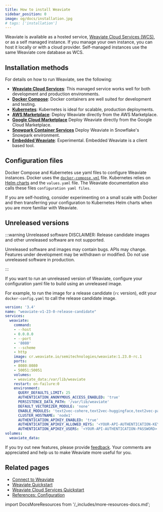 ```yaml
---
title: How to install Weaviate
sidebar_position: 0
image: og/docs/installation.jpg
# tags: ['installation']
---
```


Weaviate is available as a hosted service, [Weaviate Cloud Services (WCS)](https://console.weaviate.cloud/), or as a self managed instance. If you manage your own instance, you can host it locally or with a cloud provider. Self-managed instances use the same Weaviate core database as WCS.

## Installation methods

For details on how to run Weaviate, see the following:

- **[Weaviate Cloud Services](../../wcs/quickstart.mdx)**: This managed service works well for both development and production environments.
- **[Docker Compose](./docker-compose.md#starter-docker-compose-file)**: Docker containers are well suited for development and testing.
- **[Kubernetes](./kubernetes.md)**: Kubernetes is ideal for scalable, production deployments.
- **[AWS Marketplace](./aws-marketplace.md)**: Deploy Weaviate directly from the AWS Marketplace.
- **[Google Cloud Marketplace](./gc-marketplace.md)** Deploy Weaviate directly from the Google Cloud Marketplace.
- **[Snowpark Container Services](./spcs-integration.mdx)** Deploy Weaviate in Snowflake's Snowpark environment.
- **[Embedded Weaviate](./embedded.md)**: Experimental. Embedded Weaviate is a client based tool.


## Configuration files

Docker Compose and Kubernetes use yaml files to configure Weaviate instances. Docker uses the [`docker-compose.yml`](./docker-compose.md#starter-docker-compose-file) file. Kubernetes relies on [Helm charts](./kubernetes.md#weaviate-helm-chart) and the `values.yaml` file. The Weaviate documentation also calls these files `configuration yaml files`.

If you are self-hosting, consider experimenting on a small scale with Docker and then transferring your configuration to Kubernetes Helm charts when you are more familiar with Weaviate.

## Unreleased versions

:::warning Unreleased software
DISCLAIMER: Release candidate images and other unreleased software are not supported.

Unreleased software and images may contain bugs. APIs may change. Features under development may be withdrawn or modified. Do not use unreleased software in production.

:::

If you want to run an unreleased version of Weaviate, configure your configuration yaml file to build using an unreleased image.

For example, to run the image for a release candidate (`rc` version), edit your `docker-config.yaml` to call the release candidate image.

```yml
version: '3.4'
name: "weaviate-v1-23-0-release-candidate"
services:
  weaviate:
    command:
    - --host
    - 0.0.0.0
    - --port
    - '8080'
    - --scheme
    - http
    image: cr.weaviate.io/semitechnologies/weaviate:1.23.0-rc.1
    ports:
    - 8080:8080
    - 50051:50051
    volumes:
    - weaviate_data:/var/lib/weaviate
    restart: on-failure:0
    environment:
      QUERY_DEFAULTS_LIMIT: 25
      AUTHENTICATION_ANONYMOUS_ACCESS_ENABLED: 'true'
      PERSISTENCE_DATA_PATH: '/var/lib/weaviate'
      DEFAULT_VECTORIZER_MODULE: 'none'
      ENABLE_MODULES: 'text2vec-cohere,text2vec-huggingface,text2vec-palm,text2vec-openai,generative-openai,generative-cohere,generative-palm,ref2vec-centroid,reranker-cohere,qna-openai'
      CLUSTER_HOSTNAME: 'node1'
      AUTHENTICATION_APIKEY_ENABLED: 'true'
      AUTHENTICATION_APIKEY_ALLOWED_KEYS: '<YOUR-API-AUTHENTICATION-KEY>'
      AUTHENTICATION_APIKEY_USERS: '<YOUR-API-AUTHENTICATION-PASSWORD>'
volumes:
  weaviate_data:

```

If you try out new features, please provide [feedback](https://github.com/weaviate/weaviate/issues/new/choose). Your comments are appreciated and help us to make Weaviate more useful for you.


## Related pages
- [Connect to Weaviate](../starter-guides/connect.mdx)
- [Weaviate Quickstart](../quickstart/index.md)
- [Weaviate Cloud Services Quickstart](../../wcs/quickstart.mdx)
- [References: Configuration](../configuration/index.md)

import DocsMoreResources from '/_includes/more-resources-docs.md';

<DocsMoreResources />
